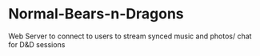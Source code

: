 # Normal-Bears-n-Dragons
Web Server to connect to users to stream synced music and photos/ chat for D&amp;D sessions 
